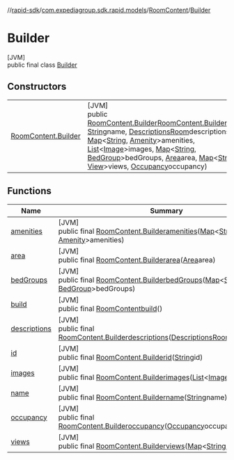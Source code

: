 //[rapid-sdk](../../../../index.md)/[com.expediagroup.sdk.rapid.models](../../index.md)/[RoomContent](../index.md)/[Builder](index.md)

# Builder

[JVM]\
public final class [Builder](index.md)

## Constructors

| | |
|---|---|
| [RoomContent.Builder](-room-content.-builder.md) | [JVM]<br>public [RoomContent.Builder](index.md)[RoomContent.Builder](-room-content.-builder.md)([String](https://docs.oracle.com/javase/8/docs/api/java/lang/String.html)id, [String](https://docs.oracle.com/javase/8/docs/api/java/lang/String.html)name, [DescriptionsRoom](../../-descriptions-room/index.md)descriptions, [Map](https://docs.oracle.com/javase/8/docs/api/java/util/Map.html)&lt;[String](https://docs.oracle.com/javase/8/docs/api/java/lang/String.html), [Amenity](../../-amenity/index.md)&gt;amenities, [List](https://docs.oracle.com/javase/8/docs/api/java/util/List.html)&lt;[Image](../../-image/index.md)&gt;images, [Map](https://docs.oracle.com/javase/8/docs/api/java/util/Map.html)&lt;[String](https://docs.oracle.com/javase/8/docs/api/java/lang/String.html), [BedGroup](../../-bed-group/index.md)&gt;bedGroups, [Area](../../-area/index.md)area, [Map](https://docs.oracle.com/javase/8/docs/api/java/util/Map.html)&lt;[String](https://docs.oracle.com/javase/8/docs/api/java/lang/String.html), [View](../../-view/index.md)&gt;views, [Occupancy](../../-occupancy/index.md)occupancy) |

## Functions

| Name | Summary |
|---|---|
| [amenities](amenities.md) | [JVM]<br>public final [RoomContent.Builder](index.md)[amenities](amenities.md)([Map](https://docs.oracle.com/javase/8/docs/api/java/util/Map.html)&lt;[String](https://docs.oracle.com/javase/8/docs/api/java/lang/String.html), [Amenity](../../-amenity/index.md)&gt;amenities) |
| [area](area.md) | [JVM]<br>public final [RoomContent.Builder](index.md)[area](area.md)([Area](../../-area/index.md)area) |
| [bedGroups](bed-groups.md) | [JVM]<br>public final [RoomContent.Builder](index.md)[bedGroups](bed-groups.md)([Map](https://docs.oracle.com/javase/8/docs/api/java/util/Map.html)&lt;[String](https://docs.oracle.com/javase/8/docs/api/java/lang/String.html), [BedGroup](../../-bed-group/index.md)&gt;bedGroups) |
| [build](build.md) | [JVM]<br>public final [RoomContent](../index.md)[build](build.md)() |
| [descriptions](descriptions.md) | [JVM]<br>public final [RoomContent.Builder](index.md)[descriptions](descriptions.md)([DescriptionsRoom](../../-descriptions-room/index.md)descriptions) |
| [id](id.md) | [JVM]<br>public final [RoomContent.Builder](index.md)[id](id.md)([String](https://docs.oracle.com/javase/8/docs/api/java/lang/String.html)id) |
| [images](images.md) | [JVM]<br>public final [RoomContent.Builder](index.md)[images](images.md)([List](https://docs.oracle.com/javase/8/docs/api/java/util/List.html)&lt;[Image](../../-image/index.md)&gt;images) |
| [name](name.md) | [JVM]<br>public final [RoomContent.Builder](index.md)[name](name.md)([String](https://docs.oracle.com/javase/8/docs/api/java/lang/String.html)name) |
| [occupancy](occupancy.md) | [JVM]<br>public final [RoomContent.Builder](index.md)[occupancy](occupancy.md)([Occupancy](../../-occupancy/index.md)occupancy) |
| [views](views.md) | [JVM]<br>public final [RoomContent.Builder](index.md)[views](views.md)([Map](https://docs.oracle.com/javase/8/docs/api/java/util/Map.html)&lt;[String](https://docs.oracle.com/javase/8/docs/api/java/lang/String.html), [View](../../-view/index.md)&gt;views) |
